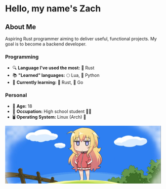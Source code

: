 # Hello, my name's Zach

## About Me
Aspiring Rust programmer aiming to deliver useful, functional projects. My goal is to become a backend developer.
### Programming
- 🔍 **Language I've used the most:** 🦀 Rust
- 📚 **"Learned" languages:** 🌕 Lua, 🐍 Python
- 📖 **Currently learning:** 🦀 Rust, 🐹 Go
### Personal
- 🎂 **Age:** 18
- 💼 **Occupation:** High school student 🧑‍🎓
- 🖥️ **Operating System:** Linux (Arch) 🐧

![](images/banner.png)

<!--
**ZachyonDan/ZachyonDan** is a ✨ _special_ ✨ repository because its `README.md` (this file) appears on your GitHub profile.

Here are some ideas to get you started:

- 🔭 I’m currently working on ...
- 🌱 I’m currently learning ...
- 👯 I’m looking to collaborate on ...
- 🤔 I’m looking for help with ...
- 💬 Ask me about ...
- 📫 How to reach me: ...
- 😄 Pronouns: ...
- ⚡ Fun fact: ...
-->
